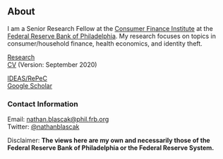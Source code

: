 ## About

I am a Senior Research Fellow at the [Consumer Finance Institute](https://philadelphiafed.org/consumer-finance-institute) at the [Federal Reserve Bank of Philadelphia](https://philadelphiafed.org/). My research focuses on topics in consumer/household finance, health economics, and identity theft.

<!-- # You can use the [editor on GitHub](https://github.com/nathanblascak/nathanblascak.github.io/edit/master/index.md) to maintain and preview the content for your website in Markdown files. -->

<!-- # Whenever you commit to this repository, GitHub Pages will run [Jekyll](https://jekyllrb.com/) to rebuild the pages in your site, from the content in your Markdown files. -->

[Research](https://nathanblascak.github.io/research)  
<a href="https://github.com/nathanblascak/nathanblascak.github.io/raw/master/_assets/Blascak_CV_Jan2022.pdf" download>CV</a> (Version: September 2020)

[IDEAS/RePeC](https://ideas.repec.org/f/pbl221.html)  
[Google Scholar](https://scholar.google.com/citations?user=ZnduPykAAAAJ&hl=en&oi=ao)


<!--#  Markdown is a lightweight and easy-to-use syntax for styling your writing. It includes conventions for -->

<!-- # For more details see [GitHub Flavored Markdown](https://guides.github.com/features/mastering-markdown/). -->

### Contact Information
Email: nathan.blascak@phil.frb.org  
Twitter: [@nathanblascak](https://twitter.com/NathanBlascak)


<!-- Your Pages site will use the layout and styles from the Jekyll theme you have selected in your [repository settings](https://github.com/nathanblascak/nathanblascak.github.io/settings). The name of this theme is saved in the Jekyll `_config.yml` configuration file. -->

<!-- # Having trouble with Pages? Check out our [documentation](https://help.github.com/categories/github-pages-basics/) or [contact support](https://github.com/contact) and we’ll help you sort it out. -->

Disclaimer: **The views here are my own and necessarily those of the Federal Reserve Bank of Philadelphia or the Federal Reserve System.**
